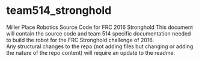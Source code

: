 # team514_stronghold
Miller Place Robotics Source Code for FRC 2016 Stronghold 
This document will contain the source code and team 514 specific documentation needed to build the robot for the FRC Stronghold challenge of 2016.  
Any structural changes to the repo (not adding files but changing or adding the nature of the repo content) will require an update to the readme.
